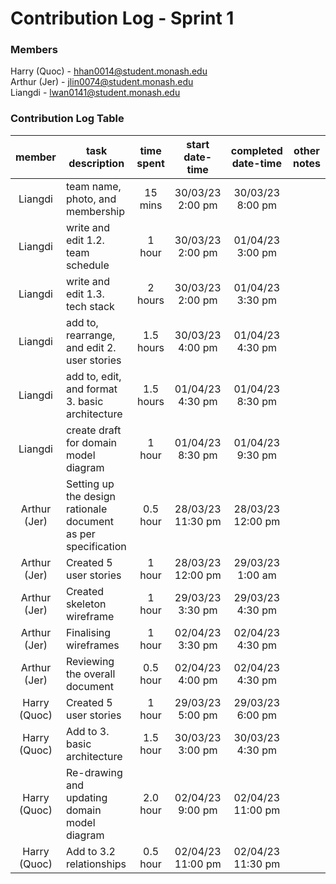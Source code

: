 # Contribution Log - Sprint 1

### Members
Harry (Quoc) - hhan0014@student.monash.edu\
Arthur (Jer) - jlin0074@student.monash.edu\
Liangdi - lwan0141@student.monash.edu

### Contribution Log Table
| member | task description | time spent | start date-time | completed date-time | other notes |
|:------:|------------------|:----------:|:---------------:|:-------------------:|-------------|
| Liangdi | team name, photo, and membership | 15 mins | 30/03/23 2:00 pm | 30/03/23 8:00 pm |  |
| Liangdi | write and edit 1.2. team schedule | 1 hour | 30/03/23 2:00 pm | 01/04/23 3:00 pm |  |
| Liangdi | write and edit 1.3. tech stack | 2 hours | 30/03/23 2:00 pm | 01/04/23 3:30 pm |  |
| Liangdi | add to, rearrange, and edit 2. user stories | 1.5 hours | 30/03/23 4:00 pm | 01/04/23 4:30 pm |  |
| Liangdi | add to, edit, and format 3. basic architecture | 1.5 hours | 01/04/23 4:30 pm | 01/04/23 8:30 pm |  |
| Liangdi | create draft for domain model diagram | 1 hour | 01/04/23 8:30 pm | 01/04/23 9:30 pm |  |
| Arthur (Jer) | Setting up the design rationale document as per specification | 0.5 hour | 28/03/23 11:30 pm | 28/03/23 12:00 pm |  |
| Arthur (Jer) | Created 5 user stories | 1 hour | 28/03/23 12:00 pm | 29/03/23 1:00 am |  |
| Arthur (Jer) | Created skeleton wireframe | 1 hour | 29/03/23 3:30 pm | 29/03/23 4:30 pm |  |
| Arthur (Jer) | Finalising wireframes | 1 hour | 02/04/23 3:30 pm | 02/04/23 4:30 pm |  |
| Arthur (Jer) | Reviewing the overall document | 0.5 hour | 02/04/23 4:00 pm | 02/04/23 4:30 pm |  |
| Harry (Quoc) | Created 5 user stories | 1 hour | 29/03/23 5:00 pm | 29/03/23 6:00 pm |  |
| Harry (Quoc) | Add to 3. basic architecture | 1.5 hour | 30/03/23 3:00 pm | 30/03/23  4:30 pm |  |
| Harry (Quoc) | Re-drawing and updating domain model diagram | 2.0 hour | 02/04/23 9:00 pm | 02/04/23 11:00 pm |  |
| Harry (Quoc) | Add to 3.2 relationships | 0.5 hour | 02/04/23 11:00 pm | 02/04/23 11:30 pm |  |
